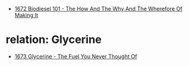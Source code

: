 - [1672 Biodiesel 101 - The How And The Why And The Wherefore Of Making It](https://youtu.be/fz8dJaQ4tWA)


# relation: Glycerine
- [1673 Glycerine - The Fuel You Never Thought Of](https://youtu.be/kTPkg4gOGWM)
